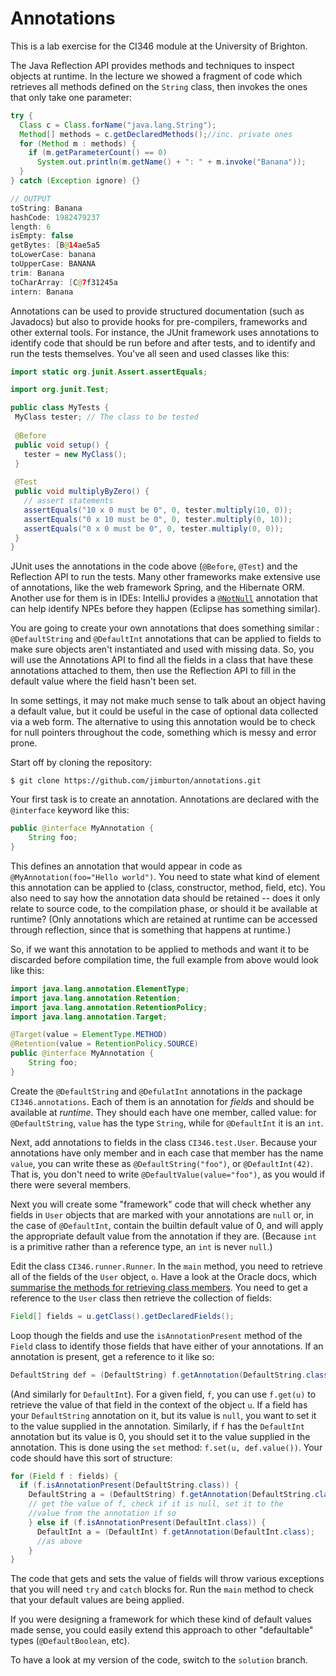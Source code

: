 # Annotations

This is a lab exercise for the CI346 module at the University of Brighton.

The Java Reflection API provides methods and techniques to inspect objects
at runtime. In the lecture we showed a fragment of code which retrieves all methods
defined on the `String` class, then invokes the ones that only take one parameter:

````java
try {
  Class c = Class.forName("java.lang.String");
  Method[] methods = c.getDeclaredMethods();//inc. private ones
  for (Method m : methods) {
    if (m.getParameterCount() == 0)
      System.out.println(m.getName() + ": " + m.invoke("Banana"));
  }
} catch (Exception ignore) {}

// OUTPUT
toString: Banana
hashCode: 1982479237
length: 6
isEmpty: false
getBytes: [B@14ae5a5
toLowerCase: banana
toUpperCase: BANANA
trim: Banana
toCharArray: [C@7f31245a
intern: Banana
````

Annotations can be used to provide structured documentation (such as Javadocs)
but also to provide hooks for pre-compilers, frameworks and other external 
tools. For instance, the JUnit framework uses annotations to identify
code that should be run before and after tests, and to identify and run the 
tests themselves. You've all seen and used classes like this:
 
 ````java
import static org.junit.Assert.assertEquals;

import org.junit.Test;

public class MyTests {
  MyClass tester; // The class to be tested
  
  @Before
  public void setup() {
    tester = new MyClass();    
  }
  
  @Test
  public void multiplyByZero() {
    // assert statements
    assertEquals("10 x 0 must be 0", 0, tester.multiply(10, 0));
    assertEquals("0 x 10 must be 0", 0, tester.multiply(0, 10));
    assertEquals("0 x 0 must be 0", 0, tester.multiply(0, 0));
  }
}
````

JUnit uses the annotations in the code above (`@Before`, `@Test`) and the Reflection API 
to run the tests. Many other frameworks make extensive use of annotations, like
the web framework Spring, and the Hibernate ORM. Another use for them is in IDEs:
IntelliJ provides a [`@NotNull`](https://www.jetbrains.com/help/idea/2016.2/nullable-and-notnull-annotations.html) 
annotation that can help identify NPEs before they happen (Eclipse has 
something similar).
 
You are going to create your own annotations that does something similar
: `@DefaultString` and `@DefaultInt` annotations that can be applied to fields 
to make sure objects aren't instantiated and used with missing data. 
So, you will use the Annotations API to find all the fields in a class
that have these annotations attached to them, then use the Reflection API to
fill in the default value where the field hasn't been set.

In some settings, it may not make much sense to talk about an object 
having a default value, but it could be useful in the case of optional 
data collected via a web form. The alternative to using this 
annotation would be to check for null pointers throughout the code,
something which is messy and error prone.

Start off by cloning the repository:

    $ git clone https://github.com/jimburton/annotations.git

Your first task is to create an annotation. Annotations are declared with the 
`@interface` keyword like this:

````java
public @interface MyAnnotation {
    String foo;
}
````

This defines an annotation that would appear in code as `@MyAnnotation(foo="Hello world")`.
You need to state what kind of element this annotation can be applied to (class, 
constructor, method, field, etc). You also need to say how the annotation data should
be retained -- does it only relate to source code, to the compilation phase, or
should it be available at runtime? (Only annotations which are retained at runtime
can be accessed through reflection, since that is something that happens at runtime.)

So, if we want this annotation to be applied to methods and want it to be discarded 
before compilation time, the full example from above would look like this:
 
 ````java
 import java.lang.annotation.ElementType;
 import java.lang.annotation.Retention;
 import java.lang.annotation.RetentionPolicy;
 import java.lang.annotation.Target;
 
 @Target(value = ElementType.METHOD)
 @Retention(value = RetentionPolicy.SOURCE)
 public @interface MyAnnotation {
     String foo;
 }
 ````
 
 Create the `@DefaultString` and `@DefulatInt` annotations in the package `CI346.annotations`.
 Each of them is an annotation for *fields* and should be available at *runtime*. They should 
 each have one member, called value: for `@DefaultString`, `value` has the type `String`, 
 while for `@DefaultInt` it is an `int`.
 
 Next, add annotations to fields in the class `CI346.test.User`. Because your
 annotations have only member and in each case that member has the name `value`, 
 you can write these as `@DefaultString("foo")`, or `@DefaultInt(42)`. That is, 
 you don't need to write `@DefaultValue(value="foo")`, as you would if there were 
 several members. 
 
 Next you will create some "framework" code that will check whether any fields 
 in `User` objects that are marked with your annotations are `null` or, in the case 
 of `@DefaultInt`, contain the builtin default value of 0, and will apply 
 the appropriate default value from the annotation if they are. (Because `int` is a
 primitive rather than a reference type, an `int` is never `null`.)
 
 Edit the class `CI346.runner.Runner`. In the `main` method, you need to retrieve
 all of the fields of the `User` object, `o`. Have a look at the Oracle docs, which
  [summarise the methods for retrieving class members](https://docs.oracle.com/javase/tutorial/reflect/class/classMembers.html).
  You need to get a reference to the `User` class then retrieve the collection 
  of fields:
  
````java
Field[] fields = u.getClass().getDeclaredFields();
````

Loop though the fields and use the `isAnnotationPresent` method of the `Field` class
to identify those fields that have either of your annotations. If an annotation is present, 
get a reference to it like so:

````java
DefaultString def = (DefaultString) f.getAnnotation(DefaultString.class);
````

(And similarly for `DefaultInt`). For a given field, `f`, you can use `f.get(u)` 
to retrieve the value of that field in the context of the object `u`. If a field 
has your `DefaultString` annotation on it, but its value is `null`, you want to set 
it to the value supplied in the annotation. Similarly, if `f` has the `DefaultInt`
annotation but its value is 0, you should set it to the value supplied in the annotation.
This is done using the `set` method: `f.set(u, def.value())`. Your code should
have this sort of structure:

````java
for (Field f : fields) {
  if (f.isAnnotationPresent(DefaultString.class)) {
    DefaultString a = (DefaultString) f.getAnnotation(DefaultString.class);
    // get the value of f, check if it is null, set it to the 
    //value from the annotation if so
    } else if (f.isAnnotationPresent(DefaultInt.class)) {
      DefaultInt a = (DefaultInt) f.getAnnotation(DefaultInt.class);
      //as above         
    }       
}
````

The code that gets and sets the value of fields will throw various exceptions
that you will need `try` and `catch` blocks for. Run the `main` method to check
that your default values are being applied.

If you were designing a framework for which these kind of default values made
sense, you could easily extend this approach to other "defaultable" types 
(`@DefaultBoolean`, etc). 

To have a look at my version of the code, switch to the `solution` branch.
 